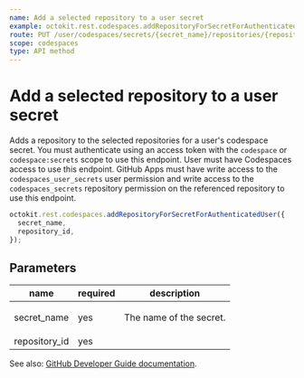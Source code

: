 ```yaml
---
name: Add a selected repository to a user secret
example: octokit.rest.codespaces.addRepositoryForSecretForAuthenticatedUser({ secret_name, repository_id })
route: PUT /user/codespaces/secrets/{secret_name}/repositories/{repository_id}
scope: codespaces
type: API method
---
```


# Add a selected repository to a user secret

Adds a repository to the selected repositories for a user's codespace secret.
You must authenticate using an access token with the `codespace` or `codespace:secrets` scope to use this endpoint. User must have Codespaces access to use this endpoint.
GitHub Apps must have write access to the `codespaces_user_secrets` user permission and write access to the `codespaces_secrets` repository permission on the referenced repository to use this endpoint.

```js
octokit.rest.codespaces.addRepositoryForSecretForAuthenticatedUser({
  secret_name,
  repository_id,
});
```

## Parameters

<table>
  <thead>
    <tr>
      <th>name</th>
      <th>required</th>
      <th>description</th>
    </tr>
  </thead>
  <tbody>
    <tr><td>secret_name</td><td>yes</td><td>

The name of the secret.

</td></tr>
<tr><td>repository_id</td><td>yes</td><td>

</td></tr>
  </tbody>
</table>

See also: [GitHub Developer Guide documentation](https://docs.github.com/enterprise-cloud@latest//rest/reference/codespaces#add-a-selected-repository-to-a-user-secret).
